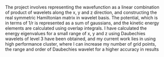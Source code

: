 The project involves representing the wavefunction as a linear combination of product of wavelets along the x, y and z direction, and constructing the real symmetric Hamiltonian matrix in wavelet basis. The potential, which is in terms of 1/r is represented as a sum of gaussians, and the kinetic energy elements are calculated using overlap integrals. I have calculated the energy eigenvalues for a small range of x, y and z using Daubechies wavelets of level 3 have been obtained, and my current work lies in using high performance cluster, where I can increase my number of grid points, the range and order of Daubechies wavelet for a higher accuracy in results
